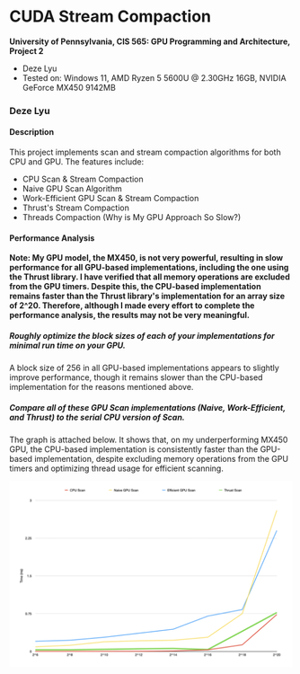 CUDA Stream Compaction
======================

**University of Pennsylvania, CIS 565: GPU Programming and Architecture, Project 2**

* Deze Lyu
* Tested on: Windows 11, AMD Ryzen 5 5600U @ 2.30GHz 16GB, NVIDIA GeForce MX450 9142MB

### Deze Lyu

#### Description

This project implements scan and stream compaction algorithms for both CPU and GPU. The features include:

 - CPU Scan & Stream Compaction
 - Naive GPU Scan Algorithm
 - Work-Efficient GPU Scan & Stream Compaction
 - Thrust's Stream Compaction
 - Threads Compaction (Why is My GPU Approach So Slow?)

#### Performance Analysis

**Note: My GPU model, the MX450, is not very powerful, resulting in slow performance for all GPU-based implementations, including the one using the Thrust library. I have verified that all memory operations are excluded from the GPU timers. Despite this, the CPU-based implementation remains faster than the Thrust library's implementation for an array size of 2^20. Therefore, although I made every effort to complete the performance analysis, the results may not be very meaningful.**

##### Roughly optimize the block sizes of each of your implementations for minimal run time on your GPU.

A block size of 256 in all GPU-based implementations appears to slightly improve performance, though it remains slower than the CPU-based implementation for the reasons mentioned above.

##### Compare all of these GPU Scan implementations (Naive, Work-Efficient, and Thrust) to the serial CPU version of Scan.

The graph is attached below. It shows that, on my underperforming MX450 GPU, the CPU-based implementation is consistently faster than the GPU-based implementation, despite excluding memory operations from the GPU timers and optimizing thread usage for efficient scanning.

![](img/Image0.png)
